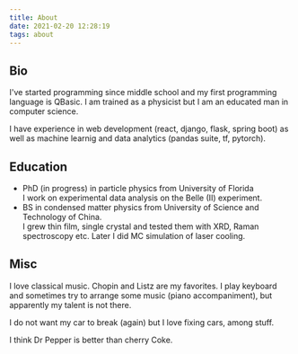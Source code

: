```yaml
---
title: About
date: 2021-02-20 12:28:19
tags: about
---
```


## Bio

I've started programming since middle school and my first
programming language is QBasic. I am trained as a physicist
but I am an educated man in computer science.

I have experience in web development (react, django, flask, spring boot)
as well as machine learnig and data analytics (pandas suite, tf, pytorch).

## Education

- PhD (in progress) in particle physics from University of Florida <br/>
  I work on experimental data analysis on the Belle (II) experiment.
- BS in condensed matter physics from University of Science and Technology of China.<br/>
  I grew thin film, single crystal and tested them
  with XRD, Raman spectroscopy etc. Later I did MC simulation
  of laser cooling.

## Misc

I love classical music. Chopin and Listz are my favorites.
I play keyboard and sometimes try to arrange some music (piano accompaniment),
but apparently my talent is not there.

I do not want my car to break (again) but I love fixing cars,
among stuff.

I think Dr Pepper is better than cherry Coke.
